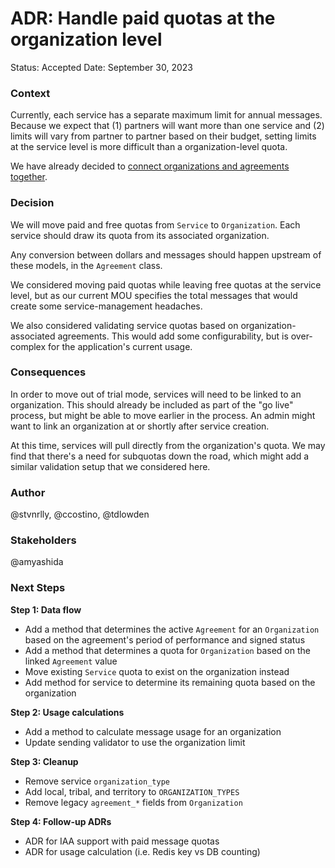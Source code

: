 # ADR: Handle paid quotas at the organization level

Status: Accepted
Date: September 30, 2023

### Context

Currently, each service has a separate maximum limit for annual messages. Because we expect that (1) partners will want more than one service and (2) limits will vary from partner to partner based on their budget, setting limits at the service level is more difficult than a organization-level quota.

We have already decided to [connect organizations and agreements together](.docs/adrs/0005-agreement-data-model.md).

### Decision

We will move paid and free quotas from `Service` to `Organization`. Each service should draw its quota from its associated organization.

Any conversion between dollars and messages should happen upstream of these models, in the `Agreement` class.

We considered moving paid quotas while leaving free quotas at the service level, but as our current MOU specifies the total messages that would create some service-management headaches.

We also considered validating service quotas based on organization-associated agreements. This would add some configurability, but is over-complex for the application's current usage.

### Consequences

In order to move out of trial mode, services will need to be linked to an organization. This should already be included as part of the "go live" process, but might be able to move earlier in the process. An admin might want to link an organization at or shortly after service creation.

At this time, services will pull directly from the organization's quota. We may find that there's a need for subquotas down the road, which might add a similar validation setup that we considered here.

### Author

@stvnrlly, @ccostino, @tdlowden

### Stakeholders

@amyashida

### Next Steps

**Step 1: Data flow**
- Add a method that determines the active `Agreement` for an `Organization` based on the agreement's period of performance and signed status
- Add a method that determines a quota for `Organization` based on the linked `Agreement` value
- Move existing `Service` quota to exist on the organization instead
- Add method for service to determine its remaining quota based on the organization

**Step 2: Usage calculations**
- Add a method to calculate message usage for an organization
- Update sending validator to use the organization limit

**Step 3: Cleanup**
- Remove service `organization_type`
- Add local, tribal, and territory to `ORGANIZATION_TYPES`
- Remove legacy `agreement_*` fields from `Organization`

**Step 4: Follow-up ADRs**
- ADR for IAA support with paid message quotas
- ADR for usage calculation (i.e. Redis key vs DB counting)
